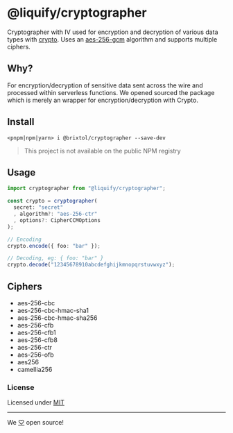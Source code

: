# @liquify/cryptographer

Cryptographer with IV used for encryption and decryption of various data types with [crypto](https://nodejs.org/api/crypto.html). Uses an [aes-256-gcm](https://en.wikipedia.org/wiki/Galois/Counter_Mode) algorithm and supports multiple ciphers.

## Why?

For encryption/decryption of sensitive data sent across the wire and processed within serverless functions. We opened sourced the package which is merely an wrapper for encryption/decryption with Crypto.

## Install

```cli
<pnpm|npm|yarn> i @brixtol/cryptographer --save-dev
```

> This project is not available on the public NPM registry

## Usage

```ts
import cryptographer from "@liquify/cryptographer";

const crypto = cryptographer(
  secret: "secret"
  , algorithm?: "aes-256-ctr"
  , options?: CipherCCMOptions
);

// Encoding
crypto.encode({ foo: "bar" });

// Decoding, eg: { foo: "bar" }
crypto.decode("12345678910abcdefghijkmnopqrstuvwxyz");

```

## Ciphers

- aes-256-cbc
- aes-256-cbc-hmac-sha1
- aes-256-cbc-hmac-sha256
- aes-256-cfb
- aes-256-cfb1
- aes-256-cfb8
- aes-256-ctr
- aes-256-ofb
- aes256
- camellia256

### License

Licensed under [MIT](#LICENCE)

---

We [♡](https://www.brixtoltextiles.com/discount/4D3V3L0P3RS]) open source!
